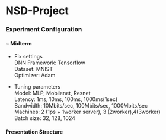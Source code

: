 # NSD-Project

### Experiment Configuration

#### ~ Midterm  
- Fix settings  
DNN Framework: Tensorflow  
Dataset: MNIST  
Optimizer: Adam  
  
- Tuning parameters  
Model: MLP, Mobilenet, Resnet  
Latency: 1ms, 10ms, 100ms, 1000ms(1sec)  
Bandwidth: 10Mbits/sec, 100Mbits/sec, 1000Mbits/sec  
Machines: 2 (1ps + 1worker server), 3 (2worker),4(3worker)  
Batch size: 32, 128, 1024  

#### Presentation Stracture


